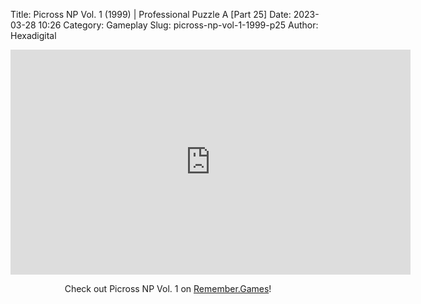 Title: Picross NP Vol. 1 (1999) | Professional Puzzle A [Part 25]
Date: 2023-03-28 10:26
Category: Gameplay
Slug: picross-np-vol-1-1999-p25
Author: Hexadigital

<center><iframe src="https://www.youtube.com/embed/l_TwfcRmPUM?feature=oembed" allow="accelerometer; autoplay; encrypted-media; gyroscope; picture-in-picture" width="640" height="360" frameborder="0"></iframe>

Check out Picross NP Vol. 1 on [Remember.Games](https://remember.games/game/6791/picross-np-vol-1/)!</center>